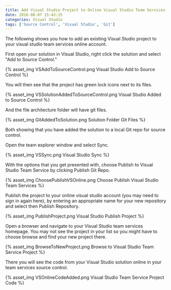 ```yaml
---
title: Add Visual Studio Project to Online Visual Studio Team Services
date: 2016-08-07 15:43:15
categories: Visual Studio
tags: ['Source Control', 'Visual Studio', 'Git']
---
```


The following shows you how to add an existing Visual Studio project to your visual studio team services online account.

First open your solution in Visual Studio, right click the solution and select "Add to Source Control."

{% asset_img VSAddToSourceControl.png Visual Studio Add to Source Control %}

You will then see that the project has green lock icons next to its files.

{% asset_img VSSolutionAddedToSourceControl.png Visual Studio Added to Source Control %}

And the file architecture folder will have git files.

{% asset_img GitAddedToSolution.png Solution Folder Git Files %}

Both showing that you have added the solution to a local Git repo for source control.

Open the team explorer window and select Sync.

{% asset_img VSSync.png Visual Studio Sync %}

With the options that you get presented with, choose Publish to Visual Studio Team Service by clicking Publish Git Repo.

{% asset_img ChoosePublishVSOnline.png Choose Publish Visual Studio Team Services %}

Publish the project to your online visual studio account (you may need to sign in again here), by entering an appropriate name for your new repository and select then Publish Repository.

{% asset_img PublishProject.png Visual Studio Publish Project %}

Open a browser and navigate to your Visual Studio team services homepage. You may not see the project in your list so you might have to choose browse and find your new project there.

{% asset_img BrowseToNewProject.png Browse to Visual Studio Team Service Project %}

There you will see the code from your Visual Studio solution online in your team services source control.

{% asset_img VSOnlineCodeAdded.png Visual Studio Team Service Project Code %}
